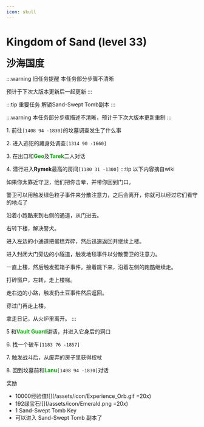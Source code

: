 ```yaml
---
icon: skull
---
```


# Kingdom of Sand (level 33)
<span style="font-size: 25px;">**沙海国度**</span>

:::warning 旧任务提醒
本任务部分步骤不清晰

预计于下次大版本更新后一起更新
:::

:::tip 重要任务
解锁Sand-Swept Tomb副本
:::

:::warning 
本任务部分步骤描述不清晰，预计于下次大版本更新重制
:::

<span class="stage-index">1.</span> 前往`[1408 94 -1830]`的坟墓调查发生了什么事

<span class="stage-index">2.</span> 进入逃犯的藏身处调查`[1314 90 -1660]`

<span class="stage-index">3.</span> 在出口和<font color=00AA00>**Geo**</font>及<font color=00AA00>**Tarek**</font>二人对话

<span class="stage-index">4.</span> 潜行进入**Rymek**最高的房间`[1180 31 -1300]`
:::tip
以下内容摘自wiki

如果你太靠近守卫，他们把你击晕，并带你回到门口。

警卫可以用触发绿色粒子事件来分散注意力，之后会离开，你就可以经过它们看守的地点了

沿着小跑酷来到右侧的通道，从门进去。

右转下楼，解决警犬。

进入左边的小通道把蛋糕弄碎，然后迅速返回并继续上楼。

进入封闭大门旁边的小隧道，触发地毯事件以分散警卫的注意力。

一直上楼，然后触发推箱子事件。接着跳下来，沿着左侧的跑酷继续走。

打碎窗户，左转，走上楼梯。

走右边的小路，触发扔土豆事件然后返回。

穿过门再走上楼。

拿走日记，从火炉里离开。
:::

<span class="stage-index">5 </span> 和<font color=00AA00>**Vault Guard**</font>讲话，并进入它身后的洞口 

<span class="stage-index">6.</span> 找一个破车`[1183 76 -1857]`

<span class="stage-index">7.</span> 触发战斗后，从废弃的房子里获得权杖

<span class="stage-index">8.</span> 回到坟墓前和<font color=00AA00>**Lanu**</font>`[1408 94 -1830]`对话

奖励
+ 10000经验值![](/assets/icon/Experience_Orb.gif =20x)
+ 192绿宝石![](/assets/icon/Emerald.png =20x)
+ 1 Sand-Swept Tomb Key
+ 可以进入 Sand-Swept Tomb 副本了
